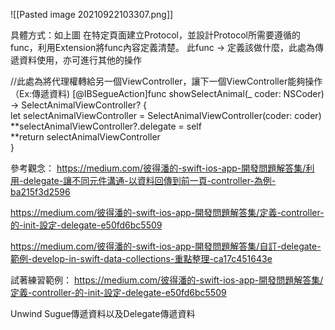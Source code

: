 ![[Pasted image 20210922103307.png]]


具體方式：如上圖
在特定頁面建立Protocol，並設計Protocol所需要遵循的func，利用Extension將func內容定義清楚。
此func -> 定義該做什麼，此處為傳遞資料使用，亦可進行其他的操作

//此處為將代理權轉給另一個ViewController，讓下一個ViewController能夠操作（Ex:傳遞資料)
[@IBSegueAction]func showSelectAnimal(_ coder: NSCoder) -> SelectAnimalViewController? {  
let selectAnimalViewController = SelectAnimalViewController(coder: coder)  
**selectAnimalViewController?.delegate = self  
**return selectAnimalViewController  
}






參考觀念：
https://medium.com/彼得潘的-swift-ios-app-開發問題解答集/利用-delegate-讓不同元件溝通-以資料回傳到前一頁-controller-為例-ba215f3d2596


https://medium.com/彼得潘的-swift-ios-app-開發問題解答集/定義-controller-的-init-設定-delegate-e50fd6bc5509


https://medium.com/彼得潘的-swift-ios-app-開發問題解答集/自訂-delegate-範例-develop-in-swift-data-collections-重點整理-ca17c451643e

試著練習範例：
https://medium.com/彼得潘的-swift-ios-app-開發問題解答集/定義-controller-的-init-設定-delegate-e50fd6bc5509



Unwind Sugue傳遞資料以及Delegate傳遞資料